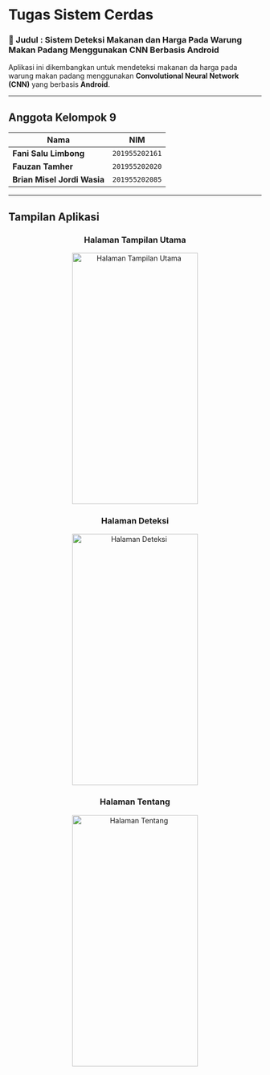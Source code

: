 # Tugas Sistem Cerdas  

### 📌 Judul : **Sistem Deteksi Makanan dan Harga Pada Warung Makan Padang Menggunakan CNN Berbasis Android**
Aplikasi ini dikembangkan untuk mendeteksi makanan da harga pada warung makan padang menggunakan **Convolutional Neural Network (CNN)** yang berbasis **Android**.

---

## Anggota Kelompok 9  

| Nama | NIM |
|------|------|
|**Fani Salu Limbong**| `201955202161` |
|**Fauzan Tamher**| `201955202020` |
|**Brian Misel Jordi Wasia**| `201955202085` |

---

## Tampilan Aplikasi   

<div align="center">

### **Halaman Tampilan Utama**
<img width="250" height="500" src="SISTEM-CERDAS/gambar1" alt="Halaman Tampilan Utama">

### **Halaman Deteksi**
<img width="250" height="500" src="SISTEM-CERDAS/gambar2" alt="Halaman Deteksi">

### **Halaman Tentang**
<img width="250" height="500" src="SISTEM-CERDAS/gambar3" alt="Halaman Tentang">

>

</div>
